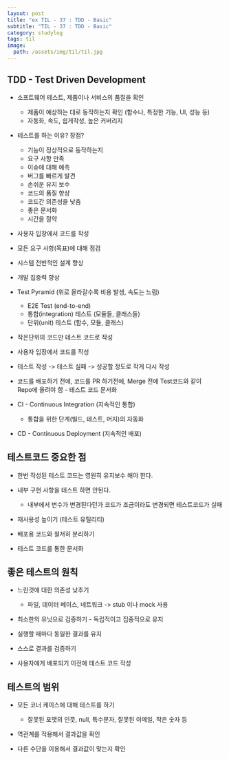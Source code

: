 ```yaml
---
layout: post
title: "ex TIL - 37 : TDD - Basic"
subtitle: "TIL - 37 : TDD - Basic"
category: studylog
tags: til
image:
  path: /assets/img/til/til.jpg
---
```


<!-- more -->

## TDD - Test Driven Development

- 소프트웨어 테스트, 제품이나 서비스의 품질을 확인

  - 제품이 예상하는 대로 동작하는지 확인 (함수나, 특정한 기능, UI, 성능 등)
  - 자동화, 속도, 쉽게작성, 높은 커버리지

- 테스트를 하는 이유? 장점?

  - 기능이 정상적으로 동작하는지
  - 요구 사항 만족
  - 이슈에 대해 예측
  - 버그를 빠르게 발견
  - 손쉬운 유지 보수
  - 코드의 품질 향상
  - 코드간 의존성을 낮춤
  - 좋은 문서화
  - 시간을 절약

- 사용자 입장에서 코드를 작성

- 모든 요구 사항(목표)에 대해 점검

- 시스템 전반적인 설계 향상

- 개발 집중력 향상

- Test Pyramid (위로 올라갈수록 비용 발생, 속도는 느림)

  - E2E Test (end-to-end)
  - 통합(integration) 테스트 (모듈들, 클래스들)
  - 단위(unit) 테스트 (함수, 모듈, 클래스)

- 작은단위의 코드만 테스트 코드로 작성

- 사용자 입장에서 코드를 작성

- 테스트 작성 -> 테스트 실패 -> 성공할 정도로 작게 다시 작성

- 코드를 배포하기 전에, 코드를 PR 하기전에, Merge 전에 Test코드와 같이  
  Repo에 올려야 함 - 테스트 코드 문서화

- CI - Continuous Integration (지속적인 통합)

  - 통합을 위한 단계(빌드, 테스트, 머지)의 자동화

- CD - Continuous Deployment (지속적인 배포)

## 테스트코드 중요한 점

- 한번 작성된 테스트 코드는 영원히 유지보수 해야 한다.

- 내부 구현 사항을 테스트 하면 안된다.

  - 내부에서 변수가 변경된다던가 코드가 조금이라도 변경되면 테스트코드가 실패

- 재사용성 높이기 (테스트 유틸리티)

- 배포용 코드와 철저히 분리하기

- 테스트 코드를 통한 문서화

## 좋은 테스트의 원칙

- 느린것에 대한 의존성 낮추기

  - 파일, 데이터 베이스, 네트워크 -> stub 이나 mock 사용

- 최소한의 유닛으로 검증하기 - 독립적이고 집중적으로 유지

- 실행할 때마다 동일한 결과를 유지

- 스스로 결과를 검증하기

- 사용자에게 배포되기 이전에 테스트 코드 작성

## 테스트의 범위

- 모든 코너 케이스에 대해 테스트를 하기

  - 잘못된 포맷의 인풋, null, 특수문자, 잘못된 이메일, 작은 숫자 등

- 역관계를 적용해서 결과값을 확인

- 다른 수단을 이용해서 결과값이 맞는지 확인
